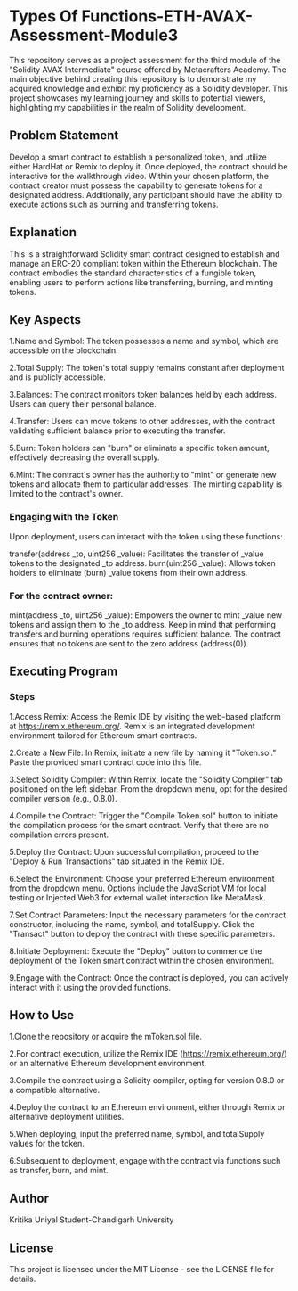 # Types Of Functions-ETH-AVAX-Assessment-Module3
This repository serves as a project assessment for the third module of the "Solidity AVAX Intermediate" course offered by Metacrafters Academy. The main objective behind creating this repository is to demonstrate my acquired knowledge and exhibit my proficiency as a Solidity developer. This project showcases my learning journey and skills to potential viewers, highlighting my capabilities in the realm of Solidity development.

##  Problem Statement
Develop a smart contract to establish a personalized token, and utilize either HardHat or Remix to deploy it. Once deployed, the contract should be interactive for the walkthrough video. Within your chosen platform, the contract creator must possess the capability to generate tokens for a designated address. Additionally, any participant should have the ability to execute actions such as burning and transferring tokens.

## Explanation
This is a straightforward Solidity smart contract designed to establish and manage an ERC-20 compliant token within the Ethereum blockchain. The contract embodies the standard characteristics of a fungible token, enabling users to perform actions like transferring, burning, and minting tokens.

## Key Aspects
1.Name and Symbol: The token possesses a name and symbol, which are accessible on the blockchain.

2.Total Supply: The token's total supply remains constant after deployment and is publicly accessible.

3.Balances: The contract monitors token balances held by each address. Users can query their personal balance.

4.Transfer: Users can move tokens to other addresses, with the contract validating sufficient balance prior to executing the transfer.

5.Burn: Token holders can "burn" or eliminate a specific token amount, effectively decreasing the overall supply.

6.Mint: The contract's owner has the authority to "mint" or generate new tokens and allocate them to particular addresses. The minting capability is limited to the contract's owner.
### Engaging with the Token
Upon deployment, users can interact with the token using these functions:

transfer(address _to, uint256 _value): Facilitates the transfer of _value tokens to the designated _to address.
burn(uint256 _value): Allows token holders to eliminate (burn) _value tokens from their own address.

### For the contract owner:
mint(address _to, uint256 _value): Empowers the owner to mint _value new tokens and assign them to the _to address. Keep in mind that performing transfers and burning operations requires sufficient balance. The contract ensures that no tokens are sent to the zero address (address(0)).

## Executing Program
### Steps
1.Access Remix: Access the Remix IDE by visiting the web-based platform at https://remix.ethereum.org/. Remix is an integrated development environment tailored for Ethereum smart contracts.

2.Create a New File: In Remix, initiate a new file by naming it "Token.sol." Paste the provided smart contract code into this file.

3.Select Solidity Compiler: Within Remix, locate the "Solidity Compiler" tab positioned on the left sidebar. From the dropdown menu, opt for the desired compiler version (e.g., 0.8.0).

4.Compile the Contract: Trigger the "Compile Token.sol" button to initiate the compilation process for the smart contract. Verify that there are no compilation errors present.

5.Deploy the Contract: Upon successful compilation, proceed to the "Deploy & Run Transactions" tab situated in the Remix IDE.

6.Select the Environment: Choose your preferred Ethereum environment from the dropdown menu. Options include the JavaScript VM for local testing or Injected Web3 for external wallet interaction like MetaMask.

7.Set Contract Parameters: Input the necessary parameters for the contract constructor, including the name, symbol, and totalSupply. Click the "Transact" button to deploy the contract with these specific parameters.

8.Initiate Deployment: Execute the "Deploy" button to commence the deployment of the Token smart contract within the chosen environment.

9.Engage with the Contract: Once the contract is deployed, you can actively interact with it using the provided functions.

## How to Use
1.Clone the repository or acquire the mToken.sol file.

2.For contract execution, utilize the Remix IDE (https://remix.ethereum.org/) or an alternative Ethereum development environment.

3.Compile the contract using a Solidity compiler, opting for version 0.8.0 or a compatible alternative.

4.Deploy the contract to an Ethereum environment, either through Remix or alternative deployment utilities.

5.When deploying, input the preferred name, symbol, and totalSupply values for the token.

6.Subsequent to deployment, engage with the contract via functions such as transfer, burn, and mint.

## Author
Kritika Uniyal
Student-Chandigarh University

## License
This project is licensed under the MIT License - see the LICENSE file for details.



